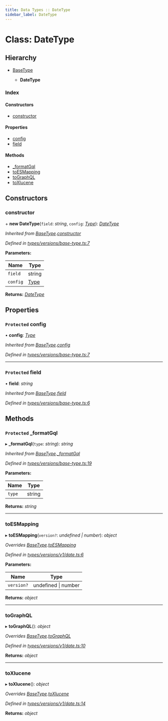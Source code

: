 ```yaml
---
title: Data Types :: DateType
sidebar_label: DateType
---
```


# Class: DateType

## Hierarchy

* [BaseType](basetype.md)

  * **DateType**

### Index

#### Constructors

* [constructor](datetype.md#constructor)

#### Properties

* [config](datetype.md#protected-config)
* [field](datetype.md#protected-field)

#### Methods

* [_formatGql](datetype.md#protected-_formatgql)
* [toESMapping](datetype.md#toesmapping)
* [toGraphQL](datetype.md#tographql)
* [toXlucene](datetype.md#toxlucene)

## Constructors

###  constructor

\+ **new DateType**(`field`: *string*, `config`: *[Type](../overview.md#type)*): *[DateType](datetype.md)*

*Inherited from [BaseType](basetype.md).[constructor](basetype.md#constructor)*

*Defined in [types/versions/base-type.ts:7](https://github.com/terascope/teraslice/blob/e7b0edd3/packages/data-types/src/types/versions/base-type.ts#L7)*

**Parameters:**

Name | Type |
------ | ------ |
`field` | string |
`config` | [Type](../overview.md#type) |

**Returns:** *[DateType](datetype.md)*

## Properties

### `Protected` config

• **config**: *[Type](../overview.md#type)*

*Inherited from [BaseType](basetype.md).[config](basetype.md#protected-config)*

*Defined in [types/versions/base-type.ts:7](https://github.com/terascope/teraslice/blob/e7b0edd3/packages/data-types/src/types/versions/base-type.ts#L7)*

___

### `Protected` field

• **field**: *string*

*Inherited from [BaseType](basetype.md).[field](basetype.md#protected-field)*

*Defined in [types/versions/base-type.ts:6](https://github.com/terascope/teraslice/blob/e7b0edd3/packages/data-types/src/types/versions/base-type.ts#L6)*

## Methods

### `Protected` _formatGql

▸ **_formatGql**(`type`: *string*): *string*

*Inherited from [BaseType](basetype.md).[_formatGql](basetype.md#protected-_formatgql)*

*Defined in [types/versions/base-type.ts:19](https://github.com/terascope/teraslice/blob/e7b0edd3/packages/data-types/src/types/versions/base-type.ts#L19)*

**Parameters:**

Name | Type |
------ | ------ |
`type` | string |

**Returns:** *string*

___

###  toESMapping

▸ **toESMapping**(`version?`: *undefined | number*): *object*

*Overrides [BaseType](basetype.md).[toESMapping](basetype.md#abstract-toesmapping)*

*Defined in [types/versions/v1/date.ts:6](https://github.com/terascope/teraslice/blob/e7b0edd3/packages/data-types/src/types/versions/v1/date.ts#L6)*

**Parameters:**

Name | Type |
------ | ------ |
`version?` | undefined \| number |

**Returns:** *object*

___

###  toGraphQL

▸ **toGraphQL**(): *object*

*Overrides [BaseType](basetype.md).[toGraphQL](basetype.md#abstract-tographql)*

*Defined in [types/versions/v1/date.ts:10](https://github.com/terascope/teraslice/blob/e7b0edd3/packages/data-types/src/types/versions/v1/date.ts#L10)*

**Returns:** *object*

___

###  toXlucene

▸ **toXlucene**(): *object*

*Overrides [BaseType](basetype.md).[toXlucene](basetype.md#abstract-toxlucene)*

*Defined in [types/versions/v1/date.ts:14](https://github.com/terascope/teraslice/blob/e7b0edd3/packages/data-types/src/types/versions/v1/date.ts#L14)*

**Returns:** *object*
